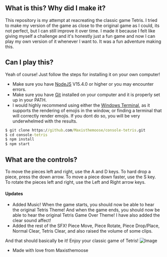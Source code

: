 ## What is this? Why did I make it?
This repository is my attempt at reacreating the classic game Tetris. I tried to make my version of the game as close to the original game as I could, its not perfect, but I can still improve it over time. I made it because I felt like giving myself a challenge and it's honestly just a fun game and now I can play my own version of it whenever I want to. It was a fun adventure making this.

## Can I play this?
Yeah of course! Just follow the steps for installing it on your own computer!
- Make sure you have [NodeJS](https://nodejs.org/en/) V15.4.0 or higher or you may encounter errors.
- Make sure you have [Git](https://git-scm.com/) installed on your computer and it is properly set up in your PATH.
- I would highly recommend using either the [Windows Terminal](https://github.com/Maxisthemoose/console-tetris), as it supports the rendering of emojis in the window, or finding a terminal that will correctly render emojis. If you dont do so, you will be very underwhelmed with the results.
```cmd
$ git clone https://github.com/Maxisthemoose/console-tetris.git
$ cd console-tetris
$ npm install
$ npm start
```

## What are the controls?
To move the pieces left and right, use the A and D keys. To hard drop a piece, press the down arrow. To move a piece down faster, use the S key. To rotate the pieces left and right, use the Left and Right arrow keys.

#### Updates
- Added Music! When the game starts, you should now be able to hear the original Tetris Theme! And when the game ends, you should now be able to hear the original Tetris Game Over Theme! I have also added the clear sound affect!
- Added the rest of the SFX! Piece Move, Piece Rotate, Piece Drop/Place, Normal Clear, Tetris Clear, and also raised the volume of some clips.

And that should basically be it! Enjoy your classic game of Tetris!
![Image](https://cdn.discordapp.com/attachments/789254471887618089/791429105484431360/unknown.png)
- Made with love from Maxisthemoose